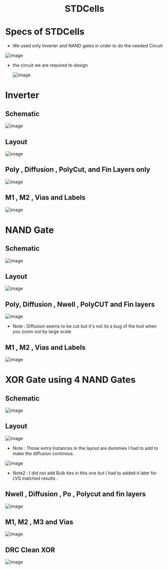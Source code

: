 <div align="center">
  <h1>STDCells</h1>
</div>



# Specs of STDCells

* We used only Inverter and NAND gates in order to do the needed Circuit 


 ![image](https://github.com/MohamedNabil95/Issues/assets/90795738/7574f9e0-6769-403d-b738-35df5ef4039d)

* the circuit we are required to design

  ![image](https://github.com/MohamedNabil95/Issues/assets/90795738/b37af437-20e9-4b23-8dd4-6e7f96857d50)

# Inverter 

## Schematic

  ![image](https://github.com/MohamedNabil95/Issues/assets/90795738/d196739a-b3c8-4f92-821f-f3528798c307)

## Layout 

 ![image](https://github.com/MohamedNabil95/Issues/assets/90795738/e4e64c68-288e-49e9-92b6-b53bb296ad0d)

 ##  Poly , Diffusion , PolyCut, and Fin Layers only 

  ![image](https://github.com/MohamedNabil95/Issues/assets/90795738/d4eb11ec-6804-4ed8-89a9-57a91471997b)

## M1 , M2 , Vias and Labels 

![image](https://github.com/MohamedNabil95/Issues/assets/90795738/8539dda4-9598-482e-a98a-bb5e6b9deff2)

# NAND Gate 

## Schematic 

![image](https://github.com/MohamedNabil95/CC_STDCells_Layout/assets/90795738/889485e9-84c8-451f-a4c8-fc5b0e061330)

## Layout

![image](https://github.com/MohamedNabil95/Issues/assets/90795738/e30da2a2-b62b-4370-b6fc-1fc0f779b386)

## Poly, Diffusion , Nwell , PolyCUT and Fin layers 

![image](https://github.com/MohamedNabil95/Issues/assets/90795738/bcc09d94-a885-4ae3-8b04-e28ab17f580c)

- Note : Diffusion seems to be cut but it's not its a bug of the tool when you zoom out by large scale

## M1 , M2 , Vias and Labels 

![image](https://github.com/MohamedNabil95/Issues/assets/90795738/3fd53cf4-556a-4c1d-b4e9-5e91095843bc)

# XOR Gate using 4 NAND Gates 

## Schematic 

![image](https://github.com/MohamedNabil95/Issues/assets/90795738/8469fe3e-f7bf-44f4-92d2-204493091382)

## Layout 

![image](https://github.com/MohamedNabil95/Issues/assets/90795738/b0766523-29eb-4e35-ae37-d7f26501f9a4)

- Note : Those extra Instances in the layout are dummies I had to add to make the diffusion continous.
  
![image](https://github.com/MohamedNabil95/Issues/assets/90795738/10d2c57d-e69d-48ec-807d-df7860bf239a)


- Note2 : I did not add Bulk ties in this one but I had to added it later for LVS matched results .

## Nwell , Diffusion , Po , Polycut and fin layers

![image](https://github.com/MohamedNabil95/Issues/assets/90795738/06d055fd-7089-4170-b81f-52367e27ce9c)

## M1, M2 , M3 and Vias 

![image](https://github.com/MohamedNabil95/CC_STDCells_Layout/assets/90795738/1f725b84-8ab3-40a1-a9a1-aea7aa4123e1)

## DRC Clean XOR 

![image](https://github.com/MohamedNabil95/Issues/assets/90795738/ddc32233-31a4-413b-994a-97450e6d2f3a)


  
